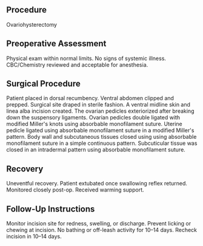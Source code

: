## Procedure
Ovariohysterectomy

## Preoperative Assessment
Physical exam within normal limits. No signs of systemic illness. CBC/Chemistry reviewed and acceptable for anesthesia.

## Surgical Procedure
Patient placed in dorsal recumbency. Ventral abdomen clipped and prepped. Surgical site draped in sterile fashion. A ventral midline skin and linea alba incision created. The ovarian pedicles exteriorized after breaking down the suspensory ligaments. Ovarian pedicles double ligated with modified Miller's knots using absorbable monofilament suture. Uterine pedicle ligated using absorbable monofilament suture in a modified Miller's pattern. Body wall and subcutaneous tissues closed using using absorbable monofilament suture in a simple continuous pattern.  Subcuticular tissue was closed in an intradermal pattern using absorbable monofilament suture.

## Recovery
Uneventful recovery. Patient extubated once swallowing reflex returned. Monitored closely post-op. Received warming support.

## Follow-Up Instructions
Monitor incision site for redness, swelling, or discharge. Prevent licking or chewing at incision. No bathing or off-leash activity for 10–14 days. Recheck incision in 10–14 days.
